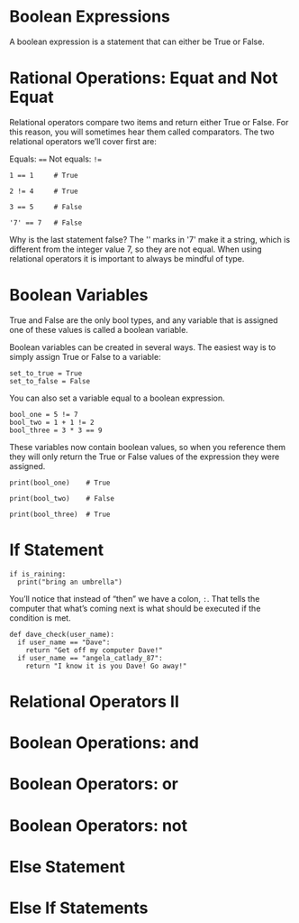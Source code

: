 # Boolean Expressions

A boolean expression is a statement that can either be True or False.


# Rational Operations: Equat and Not Equat

Relational operators compare two items and return either True or False. For this reason, you will sometimes hear them called comparators.
The two relational operators we’ll cover first are:

Equals: ```==```
Not equals: ```!=```

```
1 == 1     # True
 
2 != 4     # True
 
3 == 5     # False
 
'7' == 7   # False
```

Why is the last statement false? The '' marks in '7' make it a string, which is different from the integer value 7, so they are not equal. When using relational operators it is important to always be mindful of type.


# Boolean Variables

True and False are the only bool types, and any variable that is assigned one of these values is called a boolean variable.

Boolean variables can be created in several ways. The easiest way is to simply assign True or False to a variable:

```
set_to_true = True
set_to_false = False
```
 
You can also set a variable equal to a boolean expression.

```
bool_one = 5 != 7 
bool_two = 1 + 1 != 2
bool_three = 3 * 3 == 9
```
 
These variables now contain boolean values, so when you reference them they will only return the True or False values of the expression they were assigned.

```
print(bool_one)    # True
 
print(bool_two)    # False
 
print(bool_three)  # True
```

# If Statement

```
if is_raining:
  print("bring an umbrella")
```
You’ll notice that instead of “then” we have a colon, ```:```. 
That tells the computer that what’s coming next is what should be executed if the condition is met.

```
def dave_check(user_name):
  if user_name == "Dave":
    return "Get off my computer Dave!"
  if user_name == "angela_catlady_87":
    return "I know it is you Dave! Go away!"
```

# Relational Operators II


# Boolean Operations: and
# Boolean Operators: or
# Boolean Operators: not
# Else Statement
# Else If Statements
